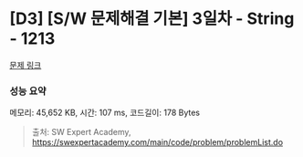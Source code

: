 # [D3] [S/W 문제해결 기본] 3일차 - String - 1213 

[문제 링크](https://swexpertacademy.com/main/code/problem/problemDetail.do?contestProbId=AV14P0c6AAUCFAYi) 

### 성능 요약

메모리: 45,652 KB, 시간: 107 ms, 코드길이: 178 Bytes



> 출처: SW Expert Academy, https://swexpertacademy.com/main/code/problem/problemList.do